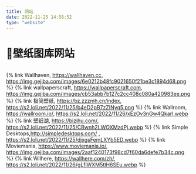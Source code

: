 ```yaml
---
title: 网站
date: 2022-11-25 14:58:52
type: "website"
---
```

# 📸壁纸图库网站
<!-- {% sitegroup %}
{% site Wallhaven, url=https://wallhaven.cc, screenshot=https://s2.loli.net/2022/11/25/joraSG3CAu67Q4f.png, avatar=https://img.gejiba.com/images/6e0212b48fc9021650f21be3c1894d68.png, description=比较火的壁纸网站 %}

{% site wallpaperscraft, url=https://wallpaperscraft.com, screenshot=https://s2.loli.net/2022/11/25/eDUNyVoqGvPSIlu.png, avatar=https://img.gejiba.com/images/cb53abb7b127c2cc408c080a420983ee.png, description=参数详细的壁纸网站 %}

{% site 极简壁纸, url=https://bz.zzzmh.cn/index, screenshot=https://s2.loli.net/2022/11/25/ts4PzcLvSqea1Yx.webp, avatar=https://s2.loli.net/2022/11/25/b4eD2pB7zZINyq5.png, description=超高清电脑桌面壁纸美图 %}

{% site Wallroom, url=https://wallroom.io/, screenshot=https://s2.loli.net/2022/11/25/mp4dVoGEh1vD6rn.webp, avatar=https://s2.loli.net/2022/11/26/xEzOv3nGw4Qkarl.webp, description=高分辨率高质量壁纸 %}

{% site 壁纸湖, url=https://bizihu.com/, screenshot=https://s2.loli.net/2022/11/25/JIujEZwC86t2lXr.webp, avatar=https://s2.loli.net/2022/11/25/CBwnh2LWOXMzdPj.webp, description=手机壁纸专区 %}

{% site Simple Desktops, url=http://simpledesktops.com/, screenshot=https://s2.loli.net/2022/11/25/mZDEavjNQKTOgyf.webp, avatar=https://s2.loli.net/2022/11/25/djxgsFemLXYb5ED.webp, description=简单桌面，美观而不分心 %}

{% site Moviemania, url=https://www.moviemania.io/phone, screenshot=https://s2.loli.net/2022/11/26/4SLQ9TxpcbZwR1I.webp, avatar=https://img.gejiba.com/images/2aaf1240173f98cd7f60da6defe7b34c.png, description=无文本高分辨率电影壁纸数据库 %}

{% site Wllhere, url=https://wallhere.com/zh/, screenshot=https://s2.loli.net/2022/11/26/sNSoXLakR3OZz6K.webp, avatar=https://s2.loli.net/2022/11/26/gLflWXM5tIH6SEu.webp, description=世界著名的壁纸网站之一！ %}



{% endsitegroup %} -->


<style>
.bgbox1 {
    width:100%;
    display: flex;
    flex-wrap: wrap;
    justify-content: space-between;
    margin: 0px;
}
#article-container a.link-card {
    margin: 0.5rem auto;
    background: #f6f6f6;
    display: inline-flex;
    align-items: center;
    cursor: pointer;
    text-align: center;
    min-width: 275px;
    max-width: 350px;

    color: #444;
    border-radius: 12px;
    text-decoration: none;
}
/* @media screen and (max-width: 1024px){
#article-container a.link-card {
    width: calc(50% - 15px)!important;
}
}

@media screen and (max-width: 600px){
#article-container a.link-card {
    width: calc(100% - 15px)!important;
}
} */
/* @media screen and (max-width: 425px){
#article-container a.link-card {
    width: calc(100% - 15px)!important;
}
} */

@media screen and (max-width: 425px){
#article-container a.link-card {
    margin: 0.25rem auto!important;
}
}
</style>

<div class="bgbox1">

{% link Wallhaven, https://wallhaven.cc, https://img.gejiba.com/images/6e0212b48fc9021650f21be3c1894d68.png %}
{% link wallpaperscraft, https://wallpaperscraft.com, https://img.gejiba.com/images/cb53abb7b127c2cc408c080a420983ee.png %}
{% link 极简壁纸, https://bz.zzzmh.cn/index, https://s2.loli.net/2022/11/25/b4eD2pB7zZINyq5.png %}
{% link Wallroom, https://wallroom.io/, https://s2.loli.net/2022/11/26/xEzOv3nGw4Qkarl.webp %}
{% link 壁纸湖, https://bizihu.com/, https://s2.loli.net/2022/11/25/CBwnh2LWOXMzdPj.webp %}
{% link Simple Desktops,http://simpledesktops.com/ , https://s2.loli.net/2022/11/25/djxgsFemLXYb5ED.webp %}
{% link Moviemania, https://www.moviemania.io/, https://img.gejiba.com/images/2aaf1240173f98cd7f60da6defe7b34c.png %}
{% link Wllhere, https://wallhere.com/zh/, https://s2.loli.net/2022/11/26/gLflWXM5tIH6SEu.webp %}

</div>